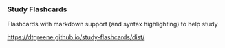 ### Study Flashcards

Flashcards with markdown support (and syntax highlighting) to help study

https://dtgreene.github.io/study-flashcards/dist/

